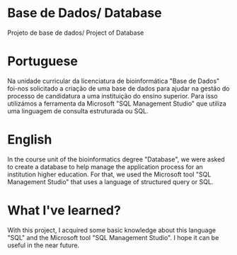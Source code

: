 # Base de Dados/ Database
Projeto de base de dados/ Project of Database

# Portuguese
Na unidade curricular da licenciatura de bioinformática "Base de Dados" foi-nos solicitado a criação de uma base de dados para 
ajudar na gestão do processo de candidatura a uma instituição do ensino superior. Para isso utilizámos a ferramenta da Microsoft 
"SQL Management Studio" que utiliza uma linguagem de consulta estruturada ou SQL.

# English 
In the course unit of the bioinformatics degree "Database", we were asked to create a database to help manage the application process 
for an institution higher education. For that, we used the Microsoft tool "SQL Management Studio" that uses a language of structured 
query or SQL.

# What I've learned?
With this project, I acquired some basic knowledge about this language "SQL" and the Microsoft tool "SQL Management Studio".
I hope it can be useful in the near future.

